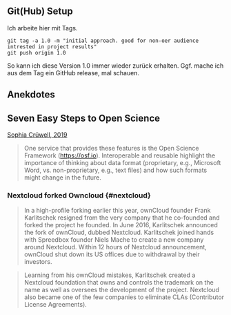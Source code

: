 

## Git(Hub) Setup

Ich arbeite hier mit Tags. 

    git tag -a 1.0 -m "initial approach. good for non-oer audience intrested in project results"
    git push origin 1.0


So kann ich diese Version 1.0 immer wieder zurück erhalten. Ggf. mache ich aus dem Tag ein GitHub release, mal schauen.


## Anekdotes

## Seven Easy Steps to Open Science

[Sophia Crüwell, 2019](https://econtent.hogrefe.com/doi/full/10.1027/2151-2604/a000387#_i9) 

> One service that provides these features is the Open Science Framework (https://osf.io). Interoperable and reusable highlight the importance of thinking about data format (proprietary, e.g., Microsoft Word, vs. non-proprietary, e.g., text files) and how such formats might change in the future. 


### Nextcloud forked Owncloud {#nextcloud}

> In a high-profile forking earlier this year, ownCloud founder Frank Karlitschek resigned from the very company that he co-founded and forked the project he founded. In June 2016,  Karlitschek announced the fork of ownCloud, dubbed Nextcloud. Karlitschek joined hands with Spreedbox founder Niels Mache to create a new company around Nextcloud. Within 12 hours of Nextcloud announcement, ownCloud shut down its US offices due to withdrawal by their investors.

> Learning from his ownCloud mistakes, Karlitschek created a Nextcloud foundation that owns and controls the trademark on the name as well as oversees the development of the project. Nextcloud also became one of the few companies to eliminate CLAs (Contributor License Agreements).
